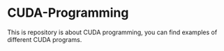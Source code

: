 # CUDA-Programming
This is repository is about CUDA programming, you can find examples of different CUDA programs.
